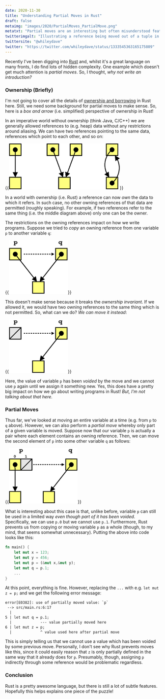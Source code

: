 ```yaml
---
date: 2020-11-30
title: "Understanding Partial Moves in Rust"
draft: false
metaimg: "images/2020/PartialMoves_PartialMove.png"
metatxt: "Partial moves are an interesting but often misunderstood feature of Rust.  However, with the right mental model, they are not so hard to understand."
twitterimgalt: "Illustrating a reference being moved out of a tuple in Rust."
twittersite: "@whileydave"
twitter: "https://twitter.com/whileydave/status/1333545363165175809"
---
```


Recently I've been digging into [Rust](https://www.rust-lang.org/) and, whilst it's a great language on many fronts, I do find lots of hidden complexity.  One example which doesn't get much attention is _partial moves_.  So, I thought, _why not write an introduction?_

### Ownership (Briefly)

I'm not going to cover all the details of [ownership and borrowing](https://doc.rust-lang.org/book/ch04-00-understanding-ownership.html) in Rust here.  Still, we need some background for partial moves to make sense. So, here is a _box and arrow_ (i.e. simplified) perspective of ownership in Rust!

In an imperative world without ownership (think Java, C/C++) we are generally allowed references to (e.g. heap) data without any restrictions around aliasing.  We can have two references pointing to the same data, references which point to each other, and so on:

{{<img class="text-center" src="/images/2020/PartialMoves_Aliasing.png" height="150px" alt="Illustrating different examples of aliasing between references.">}}

In a world with ownership (i.e. Rust) a reference can now _own_ the data to which it refers.  In such case, no other owning references of that data are permitted (roughly speaking).  For example, if two references refer to the same thing (i.e. the middle diagram above) only one can be the owner.

The restrictions on the owning references impact on how we write programs.  Suppose we tried to _copy_ an owning reference from one variable `p` to another variable `q`:

{{<img class="text-center" src="/images/2020/PartialMoves_OwnerCopy.png" height="175px" alt="Illustrating owning reference being copied to another variable.">}}

This doesn't make sense because it breaks the _ownership invariant_.  If we allowed it, we would have two owning references to the same thing which is not permitted.  So, what can we do?  _We can move it instead_:

{{<img class="text-center" src="/images/2020/PartialMoves_OwnerMove.png" height="175px" alt="Illustrating owning reference being moved to another variable.">}}

Here, the value of variable `p` has been _voided_ by the move and we cannot use `p` again until we assign it something new.  Yes, this does have a pretty big impact on how we go about writing programs in Rust!  _But, I'm not talking about that here._

### Partial Moves

Thus far, we've looked at moving an entire variable at a time (e.g. from `p` to `q` above).  However, we can also perform a *partial move* whereby only part of a given variable is moved.  Suppose now that our variable `p` is actually a pair where each element contains an owning reference.  Then, we can move the second element of `p` into some other variable `q` as follows:

{{<img class="text-center" src="/images/2020/PartialMoves_PartialMove.png" height="180px" alt="Illustrating owning reference in struct being moved to another variable.">}}

What is interesting about this case is that, unlike before, variable `p` can still be used in a limited way *even though part of it has been voided*.  Specifically, we can use `p.0` but we cannot use `p.1`.  Furthermore, Rust prevents us from copying or moving variable `p` as a whole (though, to my mind, that seems somewhat unnecessary).  Putting the above into code looks like this:

```rust
fn main() { 
    let mut x = 123;
    let mut y = 456;
    let mut p = (&mut x,&mut y);
    let mut q = p.1;
    ...
}
```

At this point, everything is fine.  However, replacing the `...` with
e.g. `let mut z = p;` and we get the following error message:

```
error[E0382]: use of partially moved value: `p`
 --> src/main.rs:6:17
  |
5 | let mut q = p.1;
  |             --- value partially moved here
6 | let mut z = p;
  |             ^ value used here after partial move
```

This is simply telling us that we cannot use a value which has been
voided by some previous move.  Personally, I don't see why Rust
prevents moves like this, since it could easily reason that `z` is
only partially defined in the same way that it already does for `p`.
Presumably, though, assigning `p` indirectly through some reference
would be problematic regardless.

### Conclusion

Rust is a pretty awesome language, but there is still a lot of subtle
features.  Hopefully this helps explains one piece of the puzzle!
